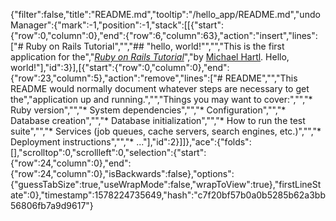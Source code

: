 {"filter":false,"title":"README.md","tooltip":"/hello_app/README.md","undoManager":{"mark":-1,"position":-1,"stack":[[{"start":{"row":0,"column":0},"end":{"row":6,"column":63},"action":"insert","lines":["# Ruby on Rails Tutorial","","## \"hello, world!\"","","This is the first application for the","[*Ruby on Rails Tutorial*](https://railstutorial.jp/)","by [Michael Hartl](http://www.michaelhartl.com/). Hello, world!"],"id":3}],[{"start":{"row":0,"column":0},"end":{"row":23,"column":5},"action":"remove","lines":["# README","","This README would normally document whatever steps are necessary to get the","application up and running.","","Things you may want to cover:","","* Ruby version","","* System dependencies","","* Configuration","","* Database creation","","* Database initialization","","* How to run the test suite","","* Services (job queues, cache servers, search engines, etc.)","","* Deployment instructions","","* ..."],"id":2}]]},"ace":{"folds":[],"scrolltop":0,"scrollleft":0,"selection":{"start":{"row":24,"column":0},"end":{"row":24,"column":0},"isBackwards":false},"options":{"guessTabSize":true,"useWrapMode":false,"wrapToView":true},"firstLineState":0},"timestamp":1578224735649,"hash":"c7f20bf57b0a0b5285b62a3bb56806fb7a9d9617"}